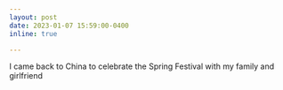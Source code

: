 ```yaml
---
layout: post
date: 2023-01-07 15:59:00-0400
inline: true

---
```


I came back to China to celebrate the Spring Festival with my family and girlfriend
